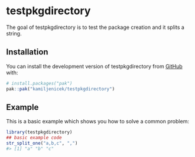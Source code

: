 
<!-- README.md is generated from README.Rmd. Please edit that file -->

# testpkgdirectory

<!-- badges: start -->

<!-- badges: end -->

The goal of testpkgdirectory is to test the package creation and it
splits a string.

## Installation

You can install the development version of testpkgdirectory from
[GitHub](https://github.com/) with:

``` r
# install.packages("pak")
pak::pak("kamiljenicek/testpkgdirectory")
```

## Example

This is a basic example which shows you how to solve a common problem:

``` r
library(testpkgdirectory)
## basic example code
str_split_one("a,b,c", ",")
#> [1] "a" "b" "c"
```
